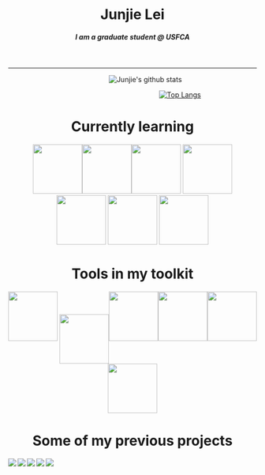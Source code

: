 
<h1 align = 'center'>Junjie Lei </h1>

<h5 align = 'center'>
 I am a graduate student @ USFCA
</h5>

<br>


---

&emsp;&emsp;&emsp;&emsp;&emsp;&emsp;&emsp;
&emsp;&emsp;&emsp;&emsp;&emsp;&emsp;&emsp;
![Junjie's github stats](https://github-readme-stats-1-ivory.vercel.app/api?username=JunjieLeiCoe&show_icons=true&hide=["stars","issues"]&theme=dark) 

&emsp;&emsp;&emsp;&emsp;&emsp;&emsp;&emsp;
&emsp;&emsp;&emsp;&emsp;&emsp;&emsp;&emsp;
&emsp;&emsp;&emsp;&emsp;&emsp;&emsp;&emsp;
[![Top Langs](https://github-readme-stats-1-ivory.vercel.app/api/top-langs/?username=JunjieLeiCoe&theme=dark)](https://github.com/JunjieLeiCoe)




<h1 align = 'center'> Currently learning </h1>
<div align='center'> 
<img src="https://media.giphy.com/media/XAxylRMCdpbEWUAvr8/giphy.gif" alt="" width="100"><img src="https://media.giphy.com/media/fsEaZldNC8A1PJ3mwp/giphy.gif" width="100"><img src="https://media.giphy.com/media/ln7z2eWriiQAllfVcn/giphy.gif" width="100"> <img src="https://media.giphy.com/media/kdFc8fubgS31b8DsVu/giphy.gif" width="100"> <img src="https://media.giphy.com/media/eNAsjO55tPbgaor7ma/giphy.gif" width="100">  <img src="https://media.giphy.com/media/Sr8xDpMwVKOHUWDVRD/giphy.gif" width="100"> <img src="https://media.giphy.com/media/SqZFDec4yTwXdwoaFY/giphy.gif" width="100"></div>

<h1 align = 'center'> Tools in my toolkit </h1>
<div align='center'>
<img src="https://media3.giphy.com/media/IdyAQJVN2kVPNUrojM/200.gif" width="100"> <img src="https://media0.giphy.com/media/jnDKffgCfGYOp6cMTK/200.gif" width="100" style="vertical-align:middle"><img src="https://media1.giphy.com/media/LMt9638dO8dftAjtco/200.gif" width="100"><img src="https://media0.giphy.com/media/KzJkzjggfGN5Py6nkT/200.gif" width="100"><img src="https://i0.wp.com/static1.squarespace.com/static/51156277e4b0b8b2ffe11c00/t/583ccafcbebafbc5c11fa6ec/1480379239088/RStudio-Ball.png?w=584&ssl=1" width="100"> <img src="https://cdn.worldvectorlogo.com/logos/tableau-software.svg" width="100"></div>


<h1 align = 'center'> Some of my previous projects </h1>
<a href="https://github.com/JunjieLeiCoe/Rap-Novelty">
  <img align="left" src="https://github-readme-stats-1-ivory.vercel.app/api/pin/?username=JunjieLeiCoe&repo=Rap-Novelty&theme=dark"/>
</a> 
<a href="https://github.com/JunjieLeiCoe/BTC_fullStack">
  <img align="left" src="https://github-readme-stats-1-ivory.vercel.app/api/pin/?username=JunjieLeiCoe&repo=BTC_fullStack&theme=dark"/>
</a> 

<a href="https://github.com/JunjieLeiCoe/WebScraper_Research2020S">
  <img align="left" src="https://github-readme-stats-1-ivory.vercel.app/api/pin/?username=JunjieLeiCoe&repo=WebScraper_Research2020S&theme=dark" />
</a>

<a href="https://github.com/JunjieLeiCoe/Tableau">
  <img align="left" src="https://github-readme-stats-1-ivory.vercel.app/api/pin/?username=JunjieLeiCoe&repo=Tableau&theme=dark" />
</a>

<a href="https://github.com/JunjieLeiCoe/ECON611_JunjieLei">
  <img align="left" src="https://github-readme-stats-1-ivory.vercel.app/api/pin/?username=JunjieLeiCoe&repo=Econ611_JunjieLei&theme=dark" />
</a>


